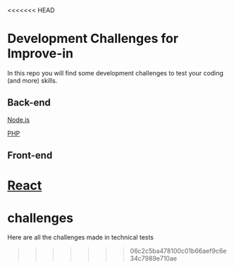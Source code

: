 <<<<<<< HEAD
# Development Challenges for Improve-in

In this repo you will find some development challenges to test your coding (and more) skills.

## Back-end

[Node.js](https://github.com/improvein/dev-challenge/tree/master/backend-nodejs)

[PHP](https://github.com/improvein/dev-challenge/tree/master/backend-php)

## Front-end

[React](https://github.com/improvein/dev-challenge/tree/master/frontend-react)
=======
# challenges
Here are all the challenges made in technical tests
>>>>>>> 06c2c5ba478100c01b66aef9c6e34c7989e710ae
